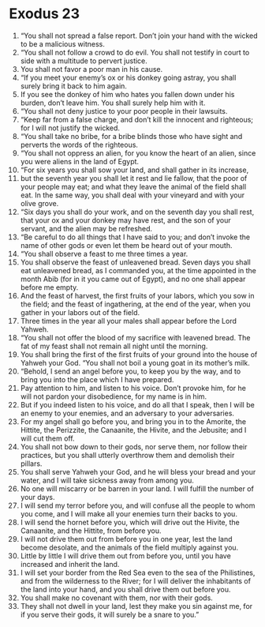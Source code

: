 ﻿
# Exodus 23
1. “You shall not spread a false report. Don’t join your hand with the wicked to be a malicious witness. 
2. “You shall not follow a crowd to do evil. You shall not testify in court to side with a multitude to pervert justice. 
3. You shall not favor a poor man in his cause. 
4. “If you meet your enemy’s ox or his donkey going astray, you shall surely bring it back to him again. 
5. If you see the donkey of him who hates you fallen down under his burden, don’t leave him. You shall surely help him with it. 
6. “You shall not deny justice to your poor people in their lawsuits. 
7. “Keep far from a false charge, and don’t kill the innocent and righteous; for I will not justify the wicked. 
8. “You shall take no bribe, for a bribe blinds those who have sight and perverts the words of the righteous. 
9. “You shall not oppress an alien, for you know the heart of an alien, since you were aliens in the land of Egypt. 
10. “For six years you shall sow your land, and shall gather in its increase, 
11. but the seventh year you shall let it rest and lie fallow, that the poor of your people may eat; and what they leave the animal of the field shall eat. In the same way, you shall deal with your vineyard and with your olive grove. 
12. “Six days you shall do your work, and on the seventh day you shall rest, that your ox and your donkey may have rest, and the son of your servant, and the alien may be refreshed. 
13. “Be careful to do all things that I have said to you; and don’t invoke the name of other gods or even let them be heard out of your mouth. 
14. “You shall observe a feast to me three times a year. 
15. You shall observe the feast of unleavened bread. Seven days you shall eat unleavened bread, as I commanded you, at the time appointed in the month Abib (for in it you came out of Egypt), and no one shall appear before me empty. 
16. And the feast of harvest, the first fruits of your labors, which you sow in the field; and the feast of ingathering, at the end of the year, when you gather in your labors out of the field. 
17. Three times in the year all your males shall appear before the Lord Yahweh. 
18. “You shall not offer the blood of my sacrifice with leavened bread. The fat of my feast shall not remain all night until the morning. 
19. You shall bring the first of the first fruits of your ground into the house of Yahweh your God. “You shall not boil a young goat in its mother’s milk. 
20. “Behold, I send an angel before you, to keep you by the way, and to bring you into the place which I have prepared. 
21. Pay attention to him, and listen to his voice. Don’t provoke him, for he will not pardon your disobedience, for my name is in him. 
22. But if you indeed listen to his voice, and do all that I speak, then I will be an enemy to your enemies, and an adversary to your adversaries. 
23. For my angel shall go before you, and bring you in to the Amorite, the Hittite, the Perizzite, the Canaanite, the Hivite, and the Jebusite; and I will cut them off. 
24. You shall not bow down to their gods, nor serve them, nor follow their practices, but you shall utterly overthrow them and demolish their pillars. 
25. You shall serve Yahweh your God, and he will bless your bread and your water, and I will take sickness away from among you. 
26. No one will miscarry or be barren in your land. I will fulfill the number of your days. 
27. I will send my terror before you, and will confuse all the people to whom you come, and I will make all your enemies turn their backs to you. 
28. I will send the hornet before you, which will drive out the Hivite, the Canaanite, and the Hittite, from before you. 
29. I will not drive them out from before you in one year, lest the land become desolate, and the animals of the field multiply against you. 
30. Little by little I will drive them out from before you, until you have increased and inherit the land. 
31. I will set your border from the Red Sea even to the sea of the Philistines, and from the wilderness to the River; for I will deliver the inhabitants of the land into your hand, and you shall drive them out before you. 
32. You shall make no covenant with them, nor with their gods. 
33. They shall not dwell in your land, lest they make you sin against me, for if you serve their gods, it will surely be a snare to you.” 
